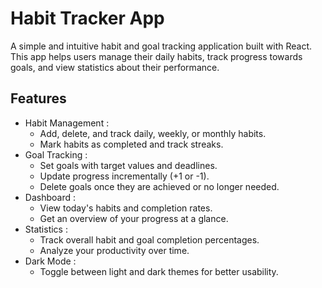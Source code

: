 # Habit Tracker App
A simple and intuitive habit and goal tracking application built with React. This app helps users manage their daily habits, track progress towards goals, and view statistics about their performance.

## Features
- Habit Management :
  - Add, delete, and track daily, weekly, or monthly habits.
  - Mark habits as completed and track streaks.
- Goal Tracking :
  - Set goals with target values and deadlines.
  - Update progress incrementally (+1 or -1).
  - Delete goals once they are achieved or no longer needed.
- Dashboard :
  - View today's habits and completion rates.
  - Get an overview of your progress at a glance.
- Statistics :
  - Track overall habit and goal completion percentages.
  - Analyze your productivity over time.
- Dark Mode :
  - Toggle between light and dark themes for better usability.

